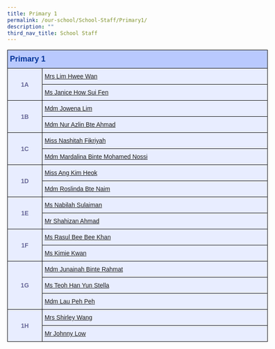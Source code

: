 ```yaml
---
title: Primary 1
permalink: /our-school/School-Staff/Primary1/
description: ""
third_nav_title: School Staff
---
```

<table class="tg" style="undefined;table-layout: fixed; width: 600px">
<colgroup>
<col style="width: 80px">
<col style="width: 520px">
</colgroup>
<thead>
  <tr>
    <th class="tg-s25z" colspan="2">Primary 1</th>
  </tr>
</thead>
<tbody>
  <tr>
    <td class="tg-18eh" rowspan="2">1A</td>
    <td class="tg-73oq"><a href="mailto:cheong_hwee_wan@schools.gov.sg">Mrs Lim Hwee Wan</a></td></tr>
  <tr>
    <td class="tg-73oq"><a href="mailto:janice_how_sui_yen@schools.gov.sg">Ms Janice How Sui Fen</a></td></tr>
  <tr>
    <td class="tg-18eh" rowspan="2">1B</td>
    <td class="tg-73oq"><a href="mailto:jowena_lim_lifen@schools.gov.sg">Mdm Jowena Lim</a></td></tr>
  <tr>
    <td class="tg-73oq"><a href="mailto:nur_azlin_ahmad@schools.gov.sg">Mdm Nur Azlin Bte Ahmad</a></td></tr>
  <tr>
    <td class="tg-18eh" rowspan="2">1C</td>
    <td class="tg-73oq"><a href="mailto:nashitah_fikriyah_sabari@schools.gov.sg">Miss Nashitah Fikriyah</a></td></tr>
  <tr>
    <td class="tg-73oq"><a href="mailto:mardalina_mohamed_nossi@schools.gov.sg">Mdm Mardalina Binte Mohamed Nossi</a></td></tr>
  <tr>
    <td class="tg-18eh" rowspan="2">1D</td>
    <td class="tg-73oq"><a href="mailto:ang_kim_heok@schools.gov.sg">Miss Ang Kim Heok</a></td></tr>
  <tr>
    <td class="tg-73oq"><a href="mailto:roslinda_naim@schools.gov.sg">Mdm Roslinda Bte Naim</a></td></tr>
  <tr>
    <td class="tg-18eh" rowspan="2">1E</td>
    <td class="tg-73oq"><a href="mailto:nabilah_sulaiman@schools.gov.sg">Ms Nabilah Sulaiman</a></td></tr>
  <tr>
    <td class="tg-73oq"><a href="mailto:shahizan_b_ahmad@schools.gov.sg">Mr Shahizan Ahmad</a></td></tr>
  <tr>
    <td class="tg-18eh" rowspan="2">1F</td>
    <td class="tg-73oq"><a href="mailto:rasul_bee_bee_khan@schools.gov.sg">Ms Rasul Bee Bee Khan</a></td></tr>
  <tr>
    <td class="tg-73oq"><a href="mailto:kimie_kwan@schools.gov.sg">Ms Kimie Kwan</a></td></tr>
  <tr>
    <td class="tg-18eh" rowspan="3">1G</td>
    <td class="tg-73oq"><a href="mailto:junainah_rahmat@schools.gov.sg">Mdm Junainah Binte Rahmat</a></td></tr>
  <tr>
    <td class="tg-73oq"><a href="mailto:teoh_han_yun@schools.gov.sg">Ms Teoh Han Yun Stella</a></td></tr>
		<tr><td class="tg-73oq"><a href="mailto:lau_peh_peh@schools.gov.sg">Mdm Lau Peh Peh</a></td></tr>
  <tr>
    <td class="tg-18eh" rowspan="2">1H</td>
    <td class="tg-73oq"><a href="mailto:tan_seok_ling_shirley@schools.gov.sg">Mrs Shirley Wang</a></td></tr>
  <tr>
    <td class="tg-73oq"><a href="mailto:low_chan_wee@schools.gov.sg">Mr Johnny Low</a></td></tr>
</tbody>
</table>
<style type="text/css">
.tg  {border-collapse:collapse;border-color:#aabcfe;border-spacing:0;}
.tg td{background-color:#e8edff;border-color:#aabcfe;border-style:solid;border-width:1px;color:#669;
  font-family:Arial, sans-serif;font-size:14px;overflow:hidden;padding:10px 5px;word-break:normal;}
.tg th{background-color:#b9c9fe;border-color:#aabcfe;border-style:solid;border-width:1px;color:#039;
  font-family:Arial, sans-serif;font-size:14px;font-weight:normal;overflow:hidden;padding:10px 5px;word-break:normal;}
.tg .tg-18eh{border-color:#000000;font-weight:bold;text-align:center;vertical-align:middle}
.tg .tg-s25z{border-color:#000000;font-size:18px;font-weight:bold;text-align:left;vertical-align:top}
.tg .tg-73oq{border-color:#000000;text-align:left;vertical-align:top}
</style>

